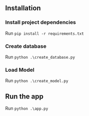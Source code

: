 ## Installation

### Install project dependencies
Run `pip install -r requirements.txt`
### Create database
Run  `python .\create_database.py` 
### Load Model
Run `python .\create_model.py`
## Run the app
Run `python .\app.py`